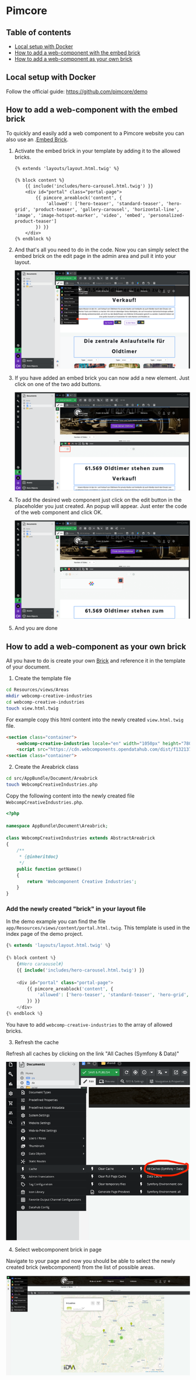 <!--
SPDX-FileCopyrightText: NOI Techpark <digital@noi.bz.it>

SPDX-License-Identifier: CC0-1.0
-->

Pimcore
=======

## Table of contents
- [Local setup with Docker](local-setup-with-docker)
- [How to add a web-component with the embed brick](how-to-add-a-web-component-with-the-embed-brick)
- [How to add a web-component as your own brick](how-to-add-a-web-component-as-your-own-brick)

## Local setup with Docker

Follow the official guide: https://github.com/pimcore/demo

## How to add a web-component with the embed brick

To quickly and easily add a web component to a Pimcore website you can also use an .[Embed Brick](https://pimcore.com/docs/pimcore/current/Development_Documentation/Documents/Editables/Embed.html).

1. Activate the embed brick in your template by adding it to the allowed bricks.
   
   ```twig
   {% extends 'layouts/layout.html.twig' %}
   
   {% block content %}
       {{ include('includes/hero-carousel.html.twig') }}
       <div id="portal" class="portal-page">
           {{ pimcore_areablock('content', {
               'allowed': ['hero-teaser', 'standard-teaser', 'hero-grid', 'product-teaser', 'gallery-carousel', 'horizontal-line', 'image', 'image-hotspot-marker', 'video', 'embed', 'personalized-product-teaser']
           }) }}
       </div>
   {% endblock %}
   ```

2. And that's all you need to do in the code. Now you can simply select the embed brick on the edit page in the admin area and pull it into your layout.
   
   ![](./embed_1.png)

3. If you have added an embed brick you can now add a new element. Just click on one of the two add buttons.
   
   ![](./embed_2.png)

4. To add the desired web component just click on the edit button in the placeholder you just created. An popup will appear. Just enter the code of the web component and click OK. 
   
   ![](./embed_3.png)

5. And you are done

## How to add a web-component as your own brick

All you have to do is create your own [Brick](https://pimcore.com/docs/6.x/Development_Documentation/Documents/Editables/Areablock/Bricks.html) and reference it in the template of your document.

1. Create the template file

```bash
cd Resources/views/Areas
mkdir webcomp-creative-industries
cd webcomp-creative-industries
touch view.html.twig
```

For example copy this html content into the newly created `view.html.twig` file.

```html
<section class="container">
    <webcomp-creative-industries locale="en" width="1050px" height="780px"></webcomp-creative-industries>
    <script src="https://cdn.webcomponents.opendatahub.com/dist/f1321372-6629-4912-a331-77d5d91dd646/v0.8.4/webcomp-creative-industries.min.js"></script>
<section class="container">
```

2. Create the Areabrick class

```bash
cd src/AppBundle/Document/Areabrick
touch WebcompCreativeIndustries.php
```

Copy the following content into the newly created file `WebcompCreativeIndustries.php`.

```php
<?php

namespace AppBundle\Document\Areabrick;

class WebcompCreativeIndustries extends AbstractAreabrick
{
    /**
     * {@inheritdoc}
     */
    public function getName()
    {
        return 'Webcomponent Creative Industries';
    }
}
```

### Add the newly created "brick" in your layout file

In the demo example you can find the file `app/Resources/views/content/portal.html.twig`. This template is used in the index page of the demo project.

```php
{% extends 'layouts/layout.html.twig' %}

{% block content %}
    {#Hero caraousel#}
    {{ include('includes/hero-carousel.html.twig') }}

    <div id="portal" class="portal-page">
        {{ pimcore_areablock('content', {
            'allowed': ['hero-teaser', 'standard-teaser', 'hero-grid', 'product-teaser', 'gallery-carousel', 'horizontal-line', 'image', 'image-hotspot-marker', 'video', 'personalized-product-teaser', 'webcomp-creative-industries', 'horizontal-line']
        }) }}
    </div>
{% endblock %}
```

You have to add `webcomp-creative-industries` to the array of allowed bricks.

3. Refresh the cache

Refresh all caches by clicking on the link "All Caches (Symfony & Data)"

![Refresh Cache](RefreshCache.png)

4. Select webcomponent brick in page

Navigate to your page and now you should be able to select the newly created brick (webcomponent) from the list of possible areas.

![Example Page](WebcompExamplePage.png)
